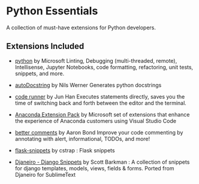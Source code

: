 # Python Essentials

A collection of must-have extensions for Python developers.

## Extensions Included

* [python](https://marketplace.visualstudio.com/items?itemName=ms-python.python) by Microsoft
Linting, Debugging (multi-threaded, remote), Intellisense, Jupyter Notebooks, code formatting, refactoring, unit tests, snippets, and more.

* [autoDocstring](https://marketplace.visualstudio.com/items?itemName=njpwerner.autodocstring) by Nils Werner
Generates python docstrings

* [code runner](https://marketplace.visualstudio.com/items?itemName=formulahendry.code-runner) by Jun Han
Executes statements directly, saves you the time of switching back and forth between the editor and the terminal.

* [Anaconda Extension Pack](https://marketplace.visualstudio.com/items?itemName=ms-python.anaconda-extension-pack) by Microsoft
set of extensions that enhance the experience of Anaconda customers using Visual Studio Code

* [better comments](https://marketplace.visualstudio.com/items?itemName=aaron-bond.better-comments) by Aaron Bond
Improve your code commenting by annotating with alert, informational, TODOs, and more!

* [flask-snippets](https://marketplace.visualstudio.com/items?itemName=cstrap.flask-snippets) by cstrap : Flask snippets

* [Djaneiro - Django Snippets](https://marketplace.visualstudio.com/items?itemName=thebarkman.vscode-djaneiro) by Scott Barkman : A collection of snippets for django templates, models, views, fields & forms. Ported from Djaneiro for SublimeText
